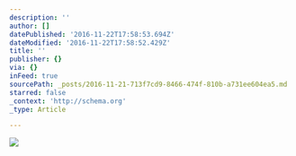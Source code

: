 ```yaml
---
description: ''
author: []
datePublished: '2016-11-22T17:58:53.694Z'
dateModified: '2016-11-22T17:58:52.429Z'
title: ''
publisher: {}
via: {}
inFeed: true
sourcePath: _posts/2016-11-21-713f7cd9-8466-474f-810b-a731ee604ea5.md
starred: false
_context: 'http://schema.org'
_type: Article

---
```

![](https://the-grid-user-content.s3-us-west-2.amazonaws.com/995ea910-af9e-4edd-ad8b-78b7ef5a5778.jpg)